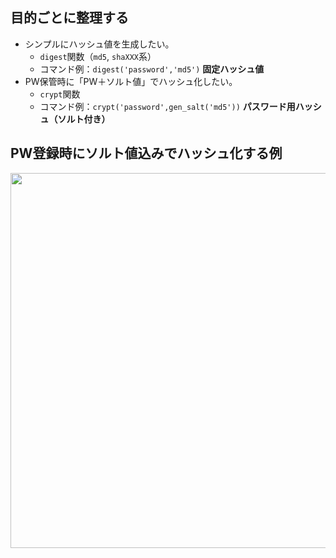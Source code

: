 ## 目的ごとに整理する
- シンプルにハッシュ値を生成したい。
  - `digest`関数（`md5`, `shaXXX`系）
  -  コマンド例：`digest('password','md5')` **固定ハッシュ値**
- PW保管時に「PW＋ソルト値」でハッシュ化したい。
  - `crypt`関数
  - コマンド例：`crypt('password',gen_salt('md5'))` **パスワード用ハッシュ（ソルト付き）**

## PW登録時にソルト値込みでハッシュ化する例
<img width="600px" src="https://github.com/user-attachments/assets/6db09327-0eef-4691-9661-f22b9b075146" />
